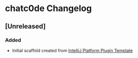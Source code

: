 <!-- Keep a Changelog guide -> https://keepachangelog.com -->

# chatc0de Changelog

## [Unreleased]
### Added
- Initial scaffold created from [IntelliJ Platform Plugin Template](https://github.com/JetBrains/intellij-platform-plugin-template)
